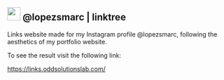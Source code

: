 ## <img src="https://github.com/marclopezsoler/linktree/assets/75423109/3c11bfde-ebf2-4b9a-8c60-fa169f92b4b7" data-canonical-src="https://github.com/marclopezsoler/linktree/assets/75423109/3c11bfde-ebf2-4b9a-8c60-fa169f92b4b7" width="30" height="30" />  @lopezsmarc | linktree

Links website made for my Instagram profile @lopezsmarc, following the aesthetics of my portfolio website.

To see the result visit the following link:

https://links.oddsolutionslab.com/
